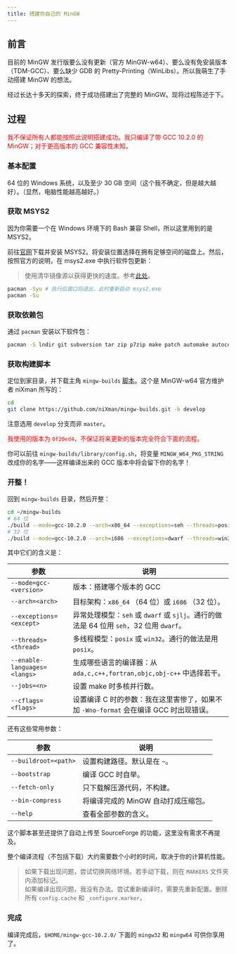 ```yaml
---
title: 搭建你自己的 MinGW
---
```


## 前言

目前的 MinGW 发行版要么没有更新（官方 MinGW-w64）、要么没有免安装版本（TDM-GCC）、要么缺少 GDB 的 Pretty-Printing（WinLibs）。所以我萌生了手动搭建 MinGW 的想法。

经过长达十多天的探索，终于成功搭建出了完整的 MinGW。现将过程陈述于下。

## 过程

<p style="color:red">我不保证所有人都能按照此说明搭建成功。我只编译了带 GCC 10.2.0 的 MinGW；对于更高版本的 GCC 兼容性未知。</p>

### 基本配置

64 位的 Windows 系统，以及至少 30 GB 空间（这个我不确定，但是越大越好）。（显然，电脑性能越高越好。）

### 获取 MSYS2

因为你需要一个在 Windows 环境下的 Bash 兼容 Shell，所以这里用到的是 MSYS2。

前往[官网](https://www.msys2.org/)下载并安装 MSYS2。将安装位置选择在拥有足够空间的磁盘上。然后，按照官方的说明，在 msys2.exe 中执行软件包更新：

> 使用清华镜像源以获得更快的速度。参考[此处](https://mirrors.tuna.tsinghua.edu.cn/help/msys2/)。

```sh
pacman -Syu # 执行后窗口将退出，此时重新启动 msys2.exe
pacman -Su
```

### 获取依赖包

通过 `pacman` 安装以下软件包：
```sh
pacman -S lndir git subversion tar zip p7zip make patch automake autoconf libtool flex bison gettext gettext-devel wget sshpass texinfo autogen dejagnu
```

### 获取构建脚本

定位到家目录，并下载主角 `mingw-builds` [脚本](https://github.com/niXman/mingw-builds)。这个是 MinGW-w64 官方维护者 niXman 所写的：
```sh
cd
git clone https://github.com/niXman/mingw-builds.git -b develop
```
注意选用 `develop` 分支而非 `master`。

<p style="color:red">我使用的版本为 <code>0f20ed4</code>，不保证将来更新的版本完全符合下面的流程。</p>

你可以前往 `mingw-builds/library/config.sh`，将变量 `MINGW_W64_PKG_STRING` 改成你的名字——这样编译出来的 GCC 版本中将会留下你的名字！

### 开整！

回到 `mingw-builds` 目录，然后开整：
```sh
cd ~/mingw-builds
# 64 位
./build --mode=gcc-10.2.0 --arch=x86_64 --exceptions=seh --threads=posix --enable-languages=c,c++ --jobs=6 --cflags='-Wno-format'
# 32 位
./build --mode=gcc-10.2.0 --arch=i686 --exceptions=dwarf --threads=win32 --enable-languages=c,c++ --jobs=6 --cflags='-Wno-format'
```
其中它们的含义是：

| 参数                         | 说明                                                                                    |
| ---------------------------- | --------------------------------------------------------------------------------------- |
| `--mode=gcc-<version>`       | 版本：搭建哪个版本的 GCC                                                                |
| `--arch=<arch>`              | 目标架构：`x86_64` （64 位）或 `i686` （32 位）。                                       |
| `--exceptions=<except>`      | 异常处理模型：`seh` 或 `dwarf` 或 `sjlj`。通行的做法是 64 位用 `seh`，32 位用 `dwarf`。 |
| `--threads=<thread>`         | 多线程模型：`posix` 或 `win32`。通行的做法是用 `posix`。                                |
| `--enable-languages=<langs>` | 生成哪些语言的编译器：从 `ada,c,c++,fortran,objc,obj-c++` 中选择若干。                  |
| `--jobs=<n>`                 | 设置 make 时多核并行数。                                                                |
| `--cflags=<flags>`           | 设置编译 C 时的参数：我在这里害惨了，如果不加 `-Wno-format` 会在编译 GCC 时出现错误。   |

还有这些常用参数：

| 参数                 | 说明                                |
| -------------------- | ----------------------------------- |
| `--buildroot=<path>` | 设置构建路径。默认是在 `~`。        |
| `--bootstrap`        | 编译 GCC 时自举。                   |
| `--fetch-only`       | 只下载解压源代码，不构建。          |
| `--bin-compress`     | 将编译完成的 MinGW 自动打成压缩包。 |
| `--help`             | 查看全部参数的含义。                |

这个脚本甚至还提供了自动上传至 SourceForge 的功能，这里没有需求不再提及。

整个编译流程（不包括下载）大约需要数个小时的时间，取决于你的计算机性能。

> 如果下载出现问题，尝试切换网络环境。若手动下载，则在 `MARKERS` 文件夹内添加标记。  
> 如果编译出现问题，我没有办法。尝试重新编译时，需要先重新配置。删除所有 `config.cache` 和 `_configure.marker`。

### 完成

编译完成后，`$HOME/mingw-gcc-10.2.0/` 下面的 `mingw32` 和 `mingw64` 可供你享用了。
